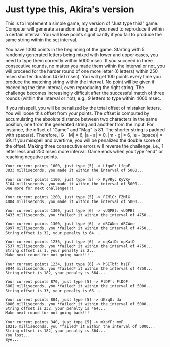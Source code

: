 # Just type this, Akira's version
This is to implement a simple game, my version of "Just type this!" game. Computer will generate a random string and you need to reproduce it within a certain interval. You will lose points significantly if you fail to produce the same string within the set interval.

You have 1000 points in the beginning of the game.  Starting with 5 randomly generated letters being mixed with lower and upper cases, you need to type them correctly within 5000 msec. If you succeed in three consecutive rounds, no matter you made them within the interval or not, you will proceed for the harder round of one more letter (6 letters) within 250 msec shorter duration (4750 msec). You will get 100 points every time you produce the matching string within the interval. No point will be given if exceeding the time interval, even reproducing the right string. The challenge becomes increasingly difficult after the successful match of three rounds (within the interval or not), e.g., 9 letters to type within 4000 msec.

If you misspell, you will be penalized by the total offset of mistaken letters. You will loose this offset from your points. The offset is computed by accumulating the absolute distance between two characters in the same position, one from the generated string and another from the input. For instance, the offset of "Game" and "Mag" is 81. The shorter string is padded with space(s). Therefore, |G - M| = 6, |a - a| = 0, |m - g| = 6, |e - (space)| = 69. If you misspell and overtime, you will be penalized the double score of the offset. Making three consecutive errors will reverse the challenge, i.e., 1 letter less and 250 msec more interval. Game ends when you type "end" or reaching negative points.

```
Your current points 1000, just type [5] -> LfquF: LfquF
3833 milliseconds, you made it within the interval of 5000...

Your current points 1100, just type [5] -> KyVRy: KyVRy
3104 milliseconds, you made it within the interval of 5000...
One more for next challenge!!!

Your current points 1200, just type [5] -> FZMlG: FZMlG
4004 milliseconds, you made it within the interval of 5000...

Your current points 1300, just type [6] -> vUQPBl: vUQPBl
5433 milliseconds, you *failed* it within the interval of 4750...

Your current points 1300, just type [6] -> dRCWNe: dRCWne
6997 milliseconds, you *failed* it within the interval of 4750...
String offset is 32, your penalty is 64...

Your current points 1236, just type [6] -> oqKatD: opKatD
7537 milliseconds, you *failed* it within the interval of 4750...
String offset is 1, your penalty is 2...
Make next round for not going back!!!

Your current points 1234, just type [6] -> hSITbf: hsIF
9044 milliseconds, you *failed* it within the interval of 4750...
String offset is 182, your penalty is 364...

Your current points 870, just type [5] -> FlDPf: FlDQF
6862 milliseconds, you *failed* it within the interval of 5000...
String offset is 33, your penalty is 66...

Your current points 804, just type [5] -> dKrqO: da
6086 milliseconds, you *failed* it within the interval of 5000...
String offset is 232, your penalty is 464...
Make next round for not going back!!!

Your current points 340, just type [5] -> mXpfF: mxF
10215 milliseconds, you *failed* it within the interval of 5000...
String offset is 182, your penalty is 364...
You lost...
Bye...
```